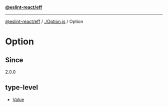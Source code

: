 [**@eslint-react/eff**](../../../README.md)

***

[@eslint-react/eff](../../../README.md) / [./Option.js](../../README.md) / Option

# Option

## Since

2.0.0

## type-level

- [Value](type-aliases/Value.md)
